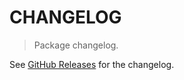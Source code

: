 # CHANGELOG

> Package changelog.

See [GitHub Releases](https://github.com/stdlib-js/array-base-take3d/releases) for the changelog.